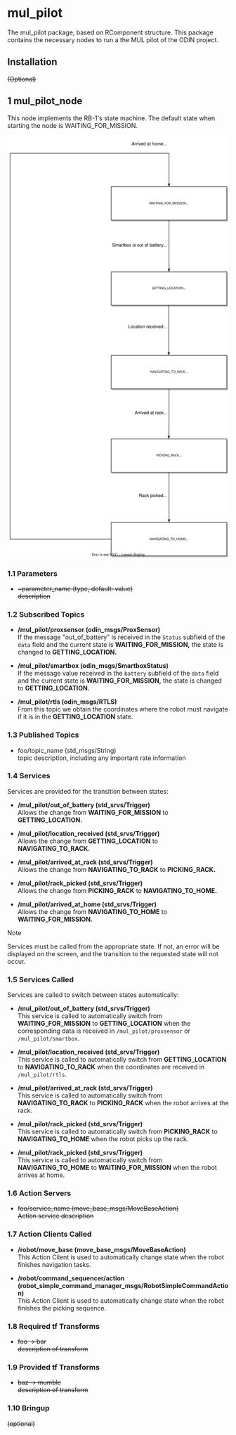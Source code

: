 # mul_pilot

The mul_pilot package, based on RComponent structure. This package contains the necessary nodes to run a the MUL pilot of the ODIN project.

## Installation

~~(Optional)~~


## 1 mul_pilot_node

This node implements the RB-1's state machine. The default state when starting the node is WAITING_FOR_MISSION.

<p align="center">
  <img src="docs/diagrams/rb1.drawio.svg" alt="RB-1's state machine" />
</p>

### 1.1 Parameters

* <del>~parameter_name (type, default: value)\
   description</del>
   
### 1.2 Subscribed Topics

* **/mul_pilot/proxsensor (odin_msgs/ProxSensor)**\
  If the message "out_of_battery" is received in the `Status` subfield of the `data` field and the current state is **WAITING_FOR_MISSION,** the state is changed to **GETTING_LOCATION.**

* **/mul_pilot/smartbox (odin_msgs/SmartboxStatus)**\
  If the message value received in the `battery` subfield of the `data` field and the current state is **WAITING_FOR_MISSION,** the state is changed to **GETTING_LOCATION.**

* **/mul_pilot/rtls (odin_msgs/RTLS)**\
  From this topic we obtain the coordinates where the robot must navigate if it is in the **GETTING_LOCATION** state.

### 1.3 Published Topics

* foo/topic_name (std_msgs/String)\
  topic description, including any important rate information

### 1.4 Services

Services are provided for the transition between states:

* **/mul_pilot/out_of_battery (std_srvs/Trigger)**\
  Allows the change from **WAITING_FOR_MISSION** to **GETTING_LOCATION.**

* **/mul_pilot/location_received (std_srvs/Trigger)**\
  Allows the change from **GETTING_LOCATION** to **NAVIGATING_TO_RACK.**

* **/mul_pilot/arrived_at_rack (std_srvs/Trigger)**\
  Allows the change from **NAVIGATING_TO_RACK** to **PICKING_RACK.**

* **/mul_pilot/rack_picked (std_srvs/Trigger)**\
  Allows the change from **PICKING_RACK** to **NAVIGATING_TO_HOME.**

* **/mul_pilot/arrived_at_home (std_srvs/Trigger)**\
  Allows the change from **NAVIGATING_TO_HOME** to **WAITING_FOR_MISSION.**

> [!NOTE]
> Services must be called from the appropriate state. If not, an error will be displayed on the screen, and the transition to the requested state will not occur.

### 1.5 Services Called

Services are called to switch between states automatically:

* **/mul_pilot/out_of_battery (std_srvs/Trigger)**\
  This service is called to automatically switch from **WAITING_FOR_MISSION** to **GETTING_LOCATION** when the corresponding data is received in `/mul_pilot/proxsensor` or `/mul_pilot/smartbox`.

* **/mul_pilot/location_received (std_srvs/Trigger)**\
  This service is called to automatically switch from **GETTING_LOCATION** to **NAVIGATING_TO_RACK** when the coordinates are received in `/mul_pilot/rtls`.

* **/mul_pilot/arrived_at_rack (std_srvs/Trigger)**\
  This service is called to automatically switch from **NAVIGATING_TO_RACK** to **PICKING_RACK** when the robot arrives at the rack.

* **/mul_pilot/rack_picked (std_srvs/Trigger)**\
  This service is called to automatically switch from **PICKING_RACK** to **NAVIGATING_TO_HOME** when the robot picks up the rack.

* **/mul_pilot/rack_picked (std_srvs/Trigger)**\
  This service is called to automatically switch from **NAVIGATING_TO_HOME** to **WAITING_FOR_MISSION** when the robot arrives at home.

### 1.6 Action Servers

* ~~foo/service_name (move_base_msgs/MoveBaseAction)\
  Action service description~~

### 1.7 Action Clients Called

* **/robot/move_base (move_base_msgs/MoveBaseAction)**\
  This Action Client is used to automatically change state when the robot finishes navigation tasks.

* **/robot/command_sequencer/action (robot_simple_command_manager_msgs/RobotSimpleCommandAction)**\
  This Action Client is used to automatically change state when the robot finishes the picking sequence.

### 1.8 Required tf Transforms

* ~~foo → bar\
  description of transform~~

### 1.9 Provided tf Transforms

* ~~baz → mumble\
  description of transform~~

### 1.10 Bringup

~~(optional)~~
